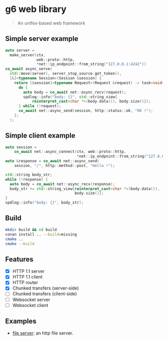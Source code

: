 # g6 web library
> An unifex-based web framework

## Simple server example

```cpp
auto server = 
  make_server(ctx,
              web::proto::http,
              *net::ip_endpoint::from_string("127.0.0.1:4242"))
co_await async_serve(
  std::move(server), server_stop_source.get_token(),
  [&]<typename Session>(Session &session) {
    return [&session]<typename Request>(Request &request) -> task<void> {
      do {
        auto body = co_await net::async_recv(request);
        spdlog::info("body: {}", std::string_view{
            reinterpret_cast<char *>(body.data()), body.size()});
      } while (!request);
      co_await net::async_send(session, http::status::ok, "OK !");
    };
  );
```

## Simple client example

```cpp
auto session =
    co_await net::async_connect(ctx, web::proto::http,
                                *net::ip_endpoint::from_string("127.0.0.1:4242"));
auto &response = co_await net::async_send(
    session, "/", http::method::post, "Hello !");

std::string body_str;
while (!response) {
  auto body = co_await net::async_recv(response);
  body_str += std::string_view{reinterpret_cast<char *>(body.data()),
                               body.size()};
}
spdlog::info("body: {}", body_str);
```

## Build

```bash
mkdir build && cd build
conan install .. --build=missing
cmake ..
cmake --build
```

## Features

- [x] HTTP 1.1 server
- [x] HTTP 1.1 client
- [x] HTTP router
- [x] Chunked transfers (server-side)
- [ ] Chunked transfers (client-side)
- [ ] Websocket server
- [ ] Websocket client

## Examples

- [file server](./examples/file_server/main.cpp): an http file server.
